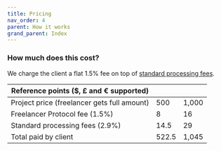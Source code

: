 ```yaml
---
title: Pricing
nav_order: 4
parent: How it works
grand_parent: Index
---
```


### How much does this cost?

We charge the client a flat 1.5% fee on top of <a href="https://stripe.com/gb/pricing#pricing-details" target="_blank">standard processing fees</a>.

<!-- Here's a table, for any currency: -->

| Reference points (\$, £ and € supported)    |       |       |
| ------------------------------------------- | ----- | ----- |
| Project price (freelancer gets full amount) | 500   | 1,000 | 2,000 |
| Freelancer Protocol fee (1.5%)              | 8     | 16    | 32 |
| Standard processing fees (2.9%)             | 14.5  | 29    | 58 |
| Total paid by client                        | 522.5 | 1,045 | 2,090 |
